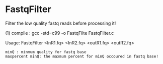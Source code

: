 # FastqFilter
Filter the low quality fastq reads before processing it!

(1) compile : gcc -std=c99 -o FastqFilte FastqFilter.c

Usage: FastqFilter <InR1.fq> <InR2.fq> <minQ> <maxpercent minQ> <outR1.fq> <outR2.fq>

    minQ : minmum quality for fastq base
    maxpercent minQ: the maxmum percent for minQ occoured in fastq base!
